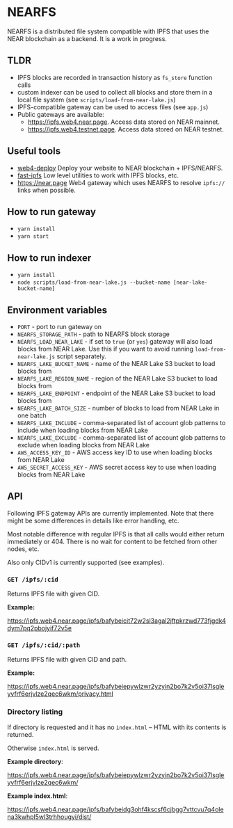 # NEARFS

NEARFS is a distributed file system compatible with IPFS that uses the NEAR blockchain as a backend. It is a work in progress.

## TLDR

- IPFS blocks are recorded in transaction history as `fs_store` function calls
- custom indexer can be used to collect all blocks and store them in a local file system (see `scripts/load-from-near-lake.js`)
- IPFS-compatible gateway can be used to access files (see `app.js`)
- Public gateways are available:
  - https://ipfs.web4.near.page. Access data stored on NEAR mainnet.
  - https://ipfs.web4.testnet.page. Access data stored on NEAR testnet.

## Useful tools

- [web4-deploy](https://github.com/vgrichina/web4-deploy) Deploy your website to NEAR blockchain + IPFS/NEARFS.
- [fast-ipfs](https://github.com/vgrichina/fast-ipfs) Low level utilities to work with IPFS blocks, etc.
- https://near.page Web4 gateway which uses NEARFS to resolve `ipfs://` links when possible.

## How to run gateway

- `yarn install`
- `yarn start`

## How to run indexer

- `yarn install`
- `node scripts/load-from-near-lake.js --bucket-name [near-lake-bucket-name]`

## Environment variables

- `PORT` - port to run gateway on
- `NEARFS_STORAGE_PATH` - path to NEARFS block storage
- `NEARFS_LOAD_NEAR_LAKE` - if set to `true` (or `yes`) gateway will also load blocks from NEAR Lake. Use this if you want to avoid running `load-from-near-lake.js` script separately.
- `NEARFS_LAKE_BUCKET_NAME` - name of the NEAR Lake S3 bucket to load blocks from
- `NEARFS_LAKE_REGION_NAME` - region of the NEAR Lake S3 bucket to load blocks from
- `NEARFS_LAKE_ENDPOINT` - endpoint of the NEAR Lake S3 bucket to load blocks from
- `NEARFS_LAKE_BATCH_SIZE` - number of blocks to load from NEAR Lake in one batch
- `NEARFS_LAKE_INCLUDE` - comma-separated list of account glob patterns to include when loading blocks from NEAR Lake
- `NEARFS_LAKE_EXCLUDE` - comma-separated list of account glob patterns to exclude when loading blocks from NEAR Lake
- `AWS_ACCESS_KEY_ID` - AWS access key ID to use when loading blocks from NEAR Lake
- `AWS_SECRET_ACCESS_KEY` - AWS secret access key to use when loading blocks from NEAR Lake

## API

Following IPFS gateway APIs are currently implemented.
Note that there might be some differences in details like error handling, etc.

Most notable difference with regular IPFS is that all calls would either return immediately or 404. There is no wait for content to be fetched from other nodes, etc.

Also only CIDv1 is currently supported (see examples).


### `GET /ipfs/:cid`

Returns IPFS file with given CID.

**Example:**

https://ipfs.web4.near.page/ipfs/bafybeicit72w2sl3agal2jftpkrzwd773fjgdk4dym7pq2pbojyif72v5e

### `GET /ipfs/:cid/:path`

Returns IPFS file with given CID and path.

**Example:**

https://ipfs.web4.near.page/ipfs/bafybeiepywlzwr2yzyin2bo7k2v5oi37lsgleyvfrf6erjvlze2qec6wkm/privacy.html

### Directory listing

If directory is requested and it has no `index.html` – HTML with its contents is returned.

Otherwise `index.html` is served.

**Example directory**:

https://ipfs.web4.near.page/ipfs/bafybeiepywlzwr2yzyin2bo7k2v5oi37lsgleyvfrf6erjvlze2qec6wkm/

**Example index.html**:

https://ipfs.web4.near.page/ipfs/bafybeidg3ohf4kscsf6cjbgg7vttcvu7q4olena3kwhpl5wl3trhhougyi/dist/
